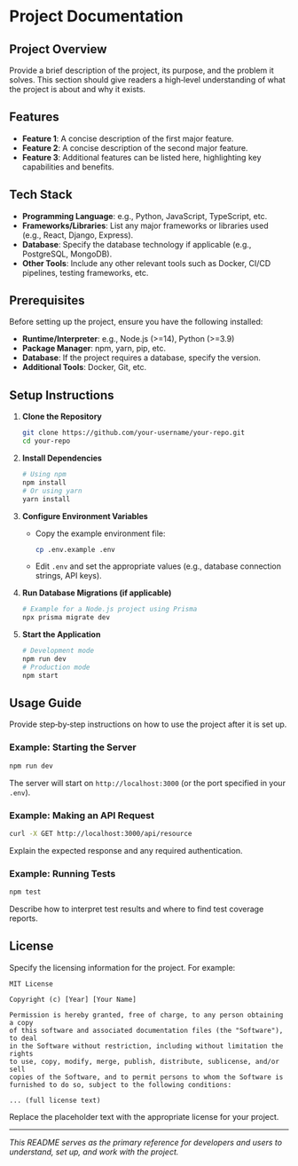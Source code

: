 # Project Documentation

## Project Overview

Provide a brief description of the project, its purpose, and the problem it solves. This section should give readers a high‑level understanding of what the project is about and why it exists.

## Features

- **Feature 1**: A concise description of the first major feature.
- **Feature 2**: A concise description of the second major feature.
- **Feature 3**: Additional features can be listed here, highlighting key capabilities and benefits.

## Tech Stack

- **Programming Language**: e.g., Python, JavaScript, TypeScript, etc.
- **Frameworks/Libraries**: List any major frameworks or libraries used (e.g., React, Django, Express).
- **Database**: Specify the database technology if applicable (e.g., PostgreSQL, MongoDB).
- **Other Tools**: Include any other relevant tools such as Docker, CI/CD pipelines, testing frameworks, etc.

## Prerequisites

Before setting up the project, ensure you have the following installed:

- **Runtime/Interpreter**: e.g., Node.js (>=14), Python (>=3.9)
- **Package Manager**: npm, yarn, pip, etc.
- **Database**: If the project requires a database, specify the version.
- **Additional Tools**: Docker, Git, etc.

## Setup Instructions

1. **Clone the Repository**
   ```bash
   git clone https://github.com/your-username/your-repo.git
   cd your-repo
   ```

2. **Install Dependencies**
   ```bash
   # Using npm
   npm install
   # Or using yarn
   yarn install
   ```

3. **Configure Environment Variables**
   - Copy the example environment file:
     ```bash
     cp .env.example .env
     ```
   - Edit `.env` and set the appropriate values (e.g., database connection strings, API keys).

4. **Run Database Migrations (if applicable)**
   ```bash
   # Example for a Node.js project using Prisma
   npx prisma migrate dev
   ```

5. **Start the Application**
   ```bash
   # Development mode
   npm run dev
   # Production mode
   npm start
   ```

## Usage Guide

Provide step‑by‑step instructions on how to use the project after it is set up.

### Example: Starting the Server
```bash
npm run dev
```
The server will start on `http://localhost:3000` (or the port specified in your `.env`).

### Example: Making an API Request
```bash
curl -X GET http://localhost:3000/api/resource
```
Explain the expected response and any required authentication.

### Example: Running Tests
```bash
npm test
```
Describe how to interpret test results and where to find test coverage reports.

## License

Specify the licensing information for the project. For example:

```
MIT License

Copyright (c) [Year] [Your Name]

Permission is hereby granted, free of charge, to any person obtaining a copy
of this software and associated documentation files (the "Software"), to deal
in the Software without restriction, including without limitation the rights
to use, copy, modify, merge, publish, distribute, sublicense, and/or sell
copies of the Software, and to permit persons to whom the Software is
furnished to do so, subject to the following conditions:

... (full license text)
```

Replace the placeholder text with the appropriate license for your project.

---

*This README serves as the primary reference for developers and users to understand, set up, and work with the project.*